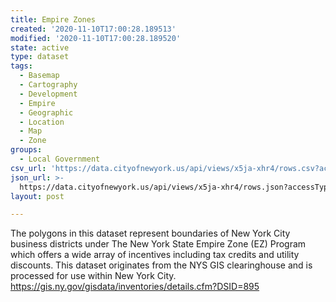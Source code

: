```yaml
---
title: Empire Zones
created: '2020-11-10T17:00:28.189513'
modified: '2020-11-10T17:00:28.189520'
state: active
type: dataset
tags:
  - Basemap
  - Cartography
  - Development
  - Empire
  - Geographic
  - Location
  - Map
  - Zone
groups:
  - Local Government
csv_url: 'https://data.cityofnewyork.us/api/views/x5ja-xhr4/rows.csv?accessType=DOWNLOAD'
json_url: >-
  https://data.cityofnewyork.us/api/views/x5ja-xhr4/rows.json?accessType=DOWNLOAD
layout: post

---
```

The polygons in this dataset represent boundaries of New York City business districts under
The New York State Empire Zone (EZ) Program which offers a wide array of incentives
including tax credits and utility discounts.
This dataset originates from the NYS GIS clearinghouse and is processed for use within New
York City.
https://gis.ny.gov/gisdata/inventories/details.cfm?DSID=895
